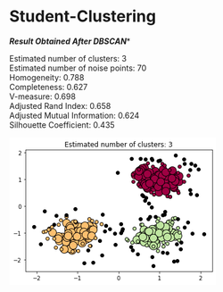 # Student-Clustering

 *****Result Obtained After DBSCAN****** 

Estimated number of clusters: 3\
Estimated number of noise points: 70\
Homogeneity: 0.788\
Completeness: 0.627\
V-measure: 0.698\
Adjusted Rand Index: 0.658\
Adjusted Mutual Information: 0.624\
Silhouette Coefficient: 0.435

<img src ="download.png">
